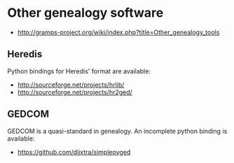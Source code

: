 # Other genealogy software #

  * http://gramps-project.org/wiki/index.php?title=Other_genealogy_tools

## Heredis ##

Python bindings for Heredis' format are available:
  * http://sourceforge.net/projects/hrlib/
  * http://sourceforge.net/projects/hr2ged/

## GEDCOM ##

GEDCOM is a quasi-standard in genealogy. An incomplete python binding is available:
  * https://github.com/dijxtra/simplepyged